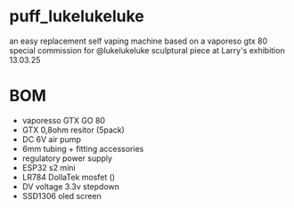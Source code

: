 # puff_lukelukeluke
an easy replacement self vaping machine based on a vaporeso gtx 80 
special commission for @lukelukeluke sculptural piece at Larry's exhibition 13.03.25

# BOM 
- vaporesso GTX GO 80
- GTX 0,8ohm resitor (5pack)
- DC 6V air pump
- 6mm tubing + fitting accessories
- regulatory power supply
- ESP32 s2 mini 
- LR784 DollaTek mosfet ()
- DV voltage 3.3v stepdown
- SSD1306 oled screen